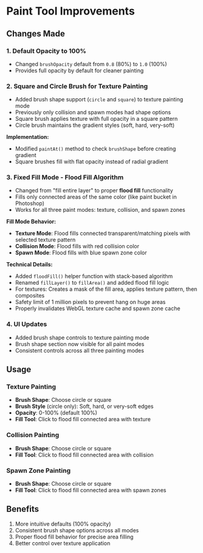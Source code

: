 # Paint Tool Improvements

## Changes Made

### 1. Default Opacity to 100%
- Changed `brushOpacity` default from `0.8` (80%) to `1.0` (100%)
- Provides full opacity by default for cleaner painting

### 2. Square and Circle Brush for Texture Painting
- Added brush shape support (`circle` and `square`) to texture painting mode
- Previously only collision and spawn modes had shape options
- Square brush applies texture with full opacity in a square pattern
- Circle brush maintains the gradient styles (soft, hard, very-soft)

**Implementation:**
- Modified `paintAt()` method to check `brushShape` before creating gradient
- Square brushes fill with flat opacity instead of radial gradient

### 3. Fixed Fill Mode - Flood Fill Algorithm
- Changed from "fill entire layer" to proper **flood fill** functionality
- Fills only connected areas of the same color (like paint bucket in Photoshop)
- Works for all three paint modes: texture, collision, and spawn zones

**Fill Mode Behavior:**
- **Texture Mode**: Flood fills connected transparent/matching pixels with selected texture pattern
- **Collision Mode**: Flood fills with red collision color
- **Spawn Mode**: Flood fills with blue spawn zone color

**Technical Details:**
- Added `floodFill()` helper function with stack-based algorithm
- Renamed `fillLayer()` to `fillArea()` and added flood fill logic
- For textures: Creates a mask of the fill area, applies texture pattern, then composites
- Safety limit of 1 million pixels to prevent hang on huge areas
- Properly invalidates WebGL texture cache and spawn zone cache

### 4. UI Updates
- Added brush shape controls to texture painting mode
- Brush shape section now visible for all paint modes
- Consistent controls across all three painting modes

## Usage

### Texture Painting
- **Brush Shape**: Choose circle or square
- **Brush Style** (circle only): Soft, hard, or very-soft edges
- **Opacity**: 0-100% (default 100%)
- **Fill Tool**: Click to flood fill connected area with texture

### Collision Painting
- **Brush Shape**: Choose circle or square
- **Fill Tool**: Click to flood fill connected area with collision

### Spawn Zone Painting
- **Brush Shape**: Choose circle or square
- **Fill Tool**: Click to flood fill connected area with spawn zones

## Benefits
1. More intuitive defaults (100% opacity)
2. Consistent brush shape options across all modes
3. Proper flood fill behavior for precise area filling
4. Better control over texture application
